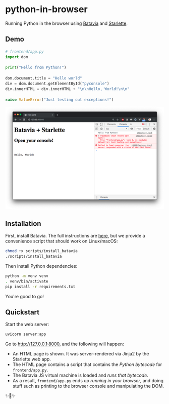 # python-in-browser

Running Python in the browser using [Batavia] and [Starlette].

[batavia]: https://github.com/beeware/batavia
[starlette]: https://www.starlette.io

## Demo

```python
# frontend/app.py
import dom

print("Hello from Python!")

dom.document.title = "Hello world"
div = dom.document.getElementById("pyconsole")
div.innerHTML = div.innerHTML + "\n\nHello, World!\n\n"

raise ValueError("Just testing out exceptions!")
```

![](assets/screenshot.png)

## Installation

First, install Batavia. The full instructions are [here](https://batavia.readthedocs.io/en/latest/tutorial/tutorial-0.html), but we provide a convenience script that should work on Linux/macOS:

```bash
chmod +x scripts/install_batavia
./scripts/install_batavia
```

Then install Python dependencies:

```bash
python -m venv venv
. venv/bin/activate
pip install -r requirements.txt
```

You're good to go!

## Quickstart

Start the web server:

```bash
uvicorn server:app
```

Go to http://127.0.0.1:8000, and the following will happen:

- An HTML page is shown. It was server-rendered via Jinja2 by the Starlette web app.
- The HTML page contains a script that contains the _Python bytecode_ for `frontend/app.py`.
- The Batavia JS virtual machine is loaded and _runs that bytecode_.
- As a result, `frontend/app.py` ends up _running in your browser_, and doing stuff such as printing to the browser console and manipulating the DOM.

✨🌟✨
